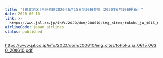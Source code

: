 ```yaml
---
title: "[东北地区]合格航班2020年6月15日至30日登机（2020年6月10日更新）"
date: 2020-06-10
link: >-
  https://www.jal.co.jp/info/2020/dom/200610/img_sites/tohoku_ja_0615_0630_200610.pdf
airlineCode: japan_airlines
status: published
---
```

https://www.jal.co.jp/info/2020/dom/200610/img_sites/tohoku_ja_0615_0630_200610.pdf